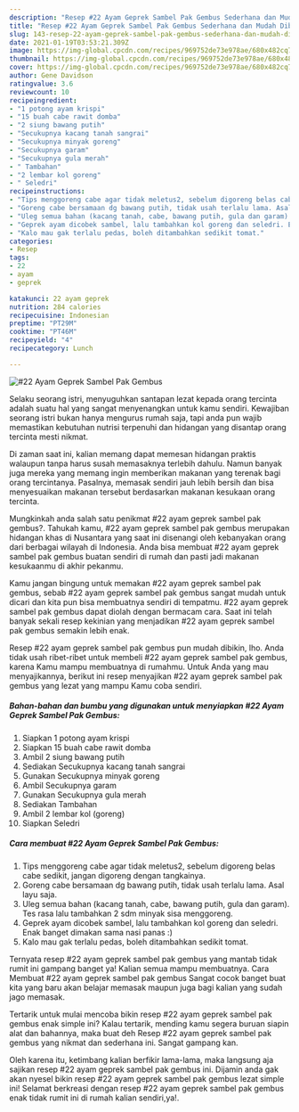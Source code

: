 ```yaml
---
description: "Resep #22 Ayam Geprek Sambel Pak Gembus Sederhana dan Mudah Dibuat"
title: "Resep #22 Ayam Geprek Sambel Pak Gembus Sederhana dan Mudah Dibuat"
slug: 143-resep-22-ayam-geprek-sambel-pak-gembus-sederhana-dan-mudah-dibuat
date: 2021-01-19T03:53:21.309Z
image: https://img-global.cpcdn.com/recipes/969752de73e978ae/680x482cq70/22-ayam-geprek-sambel-pak-gembus-foto-resep-utama.jpg
thumbnail: https://img-global.cpcdn.com/recipes/969752de73e978ae/680x482cq70/22-ayam-geprek-sambel-pak-gembus-foto-resep-utama.jpg
cover: https://img-global.cpcdn.com/recipes/969752de73e978ae/680x482cq70/22-ayam-geprek-sambel-pak-gembus-foto-resep-utama.jpg
author: Gene Davidson
ratingvalue: 3.6
reviewcount: 10
recipeingredient:
- "1 potong ayam krispi"
- "15 buah cabe rawit domba"
- "2 siung bawang putih"
- "Secukupnya kacang tanah sangrai"
- "Secukupnya minyak goreng"
- "Secukupnya garam"
- "Secukupnya gula merah"
- " Tambahan"
- "2 lembar kol goreng"
- " Seledri"
recipeinstructions:
- "Tips menggoreng cabe agar tidak meletus2, sebelum digoreng belas cabe sedikit, jangan digoreng dengan tangkainya."
- "Goreng cabe bersamaan dg bawang putih, tidak usah terlalu lama. Asal layu saja."
- "Uleg semua bahan (kacang tanah, cabe, bawang putih, gula dan garam). Tes rasa lalu tambahkan 2 sdm minyak sisa menggoreng."
- "Geprek ayam dicobek sambel, lalu tambahkan kol goreng dan seledri. Enak banget dimakan sama nasi panas :)"
- "Kalo mau gak terlalu pedas, boleh ditambahkan sedikit tomat."
categories:
- Resep
tags:
- 22
- ayam
- geprek

katakunci: 22 ayam geprek 
nutrition: 284 calories
recipecuisine: Indonesian
preptime: "PT29M"
cooktime: "PT46M"
recipeyield: "4"
recipecategory: Lunch

---
```



![#22 Ayam Geprek Sambel Pak Gembus](https://img-global.cpcdn.com/recipes/969752de73e978ae/680x482cq70/22-ayam-geprek-sambel-pak-gembus-foto-resep-utama.jpg)

Selaku seorang istri, menyuguhkan santapan lezat kepada orang tercinta adalah suatu hal yang sangat menyenangkan untuk kamu sendiri. Kewajiban seorang istri bukan hanya mengurus rumah saja, tapi anda pun wajib memastikan kebutuhan nutrisi terpenuhi dan hidangan yang disantap orang tercinta mesti nikmat.

Di zaman  saat ini, kalian memang dapat memesan hidangan praktis walaupun tanpa harus susah memasaknya terlebih dahulu. Namun banyak juga mereka yang memang ingin memberikan makanan yang terenak bagi orang tercintanya. Pasalnya, memasak sendiri jauh lebih bersih dan bisa menyesuaikan makanan tersebut berdasarkan makanan kesukaan orang tercinta. 



Mungkinkah anda salah satu penikmat #22 ayam geprek sambel pak gembus?. Tahukah kamu, #22 ayam geprek sambel pak gembus merupakan hidangan khas di Nusantara yang saat ini disenangi oleh kebanyakan orang dari berbagai wilayah di Indonesia. Anda bisa membuat #22 ayam geprek sambel pak gembus buatan sendiri di rumah dan pasti jadi makanan kesukaanmu di akhir pekanmu.

Kamu jangan bingung untuk memakan #22 ayam geprek sambel pak gembus, sebab #22 ayam geprek sambel pak gembus sangat mudah untuk dicari dan kita pun bisa membuatnya sendiri di tempatmu. #22 ayam geprek sambel pak gembus dapat diolah dengan bermacam cara. Saat ini telah banyak sekali resep kekinian yang menjadikan #22 ayam geprek sambel pak gembus semakin lebih enak.

Resep #22 ayam geprek sambel pak gembus pun mudah dibikin, lho. Anda tidak usah ribet-ribet untuk membeli #22 ayam geprek sambel pak gembus, karena Kamu mampu membuatnya di rumahmu. Untuk Anda yang mau menyajikannya, berikut ini resep menyajikan #22 ayam geprek sambel pak gembus yang lezat yang mampu Kamu coba sendiri.

<!--inarticleads1-->

##### Bahan-bahan dan bumbu yang digunakan untuk menyiapkan #22 Ayam Geprek Sambel Pak Gembus:

1. Siapkan 1 potong ayam krispi
1. Siapkan 15 buah cabe rawit domba
1. Ambil 2 siung bawang putih
1. Sediakan Secukupnya kacang tanah sangrai
1. Gunakan Secukupnya minyak goreng
1. Ambil Secukupnya garam
1. Gunakan Secukupnya gula merah
1. Sediakan  Tambahan
1. Ambil 2 lembar kol (goreng)
1. Siapkan  Seledri




<!--inarticleads2-->

##### Cara membuat #22 Ayam Geprek Sambel Pak Gembus:

1. Tips menggoreng cabe agar tidak meletus2, sebelum digoreng belas cabe sedikit, jangan digoreng dengan tangkainya.
1. Goreng cabe bersamaan dg bawang putih, tidak usah terlalu lama. Asal layu saja.
1. Uleg semua bahan (kacang tanah, cabe, bawang putih, gula dan garam). Tes rasa lalu tambahkan 2 sdm minyak sisa menggoreng.
1. Geprek ayam dicobek sambel, lalu tambahkan kol goreng dan seledri. Enak banget dimakan sama nasi panas :)
1. Kalo mau gak terlalu pedas, boleh ditambahkan sedikit tomat.




Ternyata resep #22 ayam geprek sambel pak gembus yang mantab tidak rumit ini gampang banget ya! Kalian semua mampu membuatnya. Cara Membuat #22 ayam geprek sambel pak gembus Sangat cocok banget buat kita yang baru akan belajar memasak maupun juga bagi kalian yang sudah jago memasak.

Tertarik untuk mulai mencoba bikin resep #22 ayam geprek sambel pak gembus enak simple ini? Kalau tertarik, mending kamu segera buruan siapin alat dan bahannya, maka buat deh Resep #22 ayam geprek sambel pak gembus yang nikmat dan sederhana ini. Sangat gampang kan. 

Oleh karena itu, ketimbang kalian berfikir lama-lama, maka langsung aja sajikan resep #22 ayam geprek sambel pak gembus ini. Dijamin anda gak akan nyesel bikin resep #22 ayam geprek sambel pak gembus lezat simple ini! Selamat berkreasi dengan resep #22 ayam geprek sambel pak gembus enak tidak rumit ini di rumah kalian sendiri,ya!.

